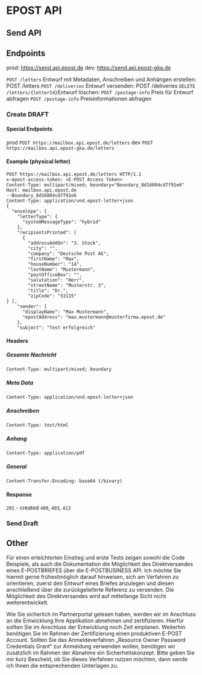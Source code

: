 # EPOST API

## Send API

## Endpoints
prod: https://send.api.epost.de
dev: https://send.api.epost-gka.de

`POST /letters` Entwurf mit Metadaten, Anschreiben und Anhängen erstellen: POST /letters
`POST /deliveries` Entwurf versenden: POST /deliveries
`DELETE /letters/{letterId}`Entwurf löschen: 
`POST /postage-info` Preis für Entwurf abfragen
`POST /postage-info` Preisinformationen abfragen

### Create DRAFT

#### Special Endpoints
prod  `POST https://mailbox.api.epost.de/letters`
dev   `POST https://mailbox.api.epost-gka.de/letters`


#### Example (physical letter)
    POST https://mailbox.api.epost.de/letters HTTP/1.1
    x-epost-access-token: <E-POST Access Token>
    Content-Type: multipart/mixed; boundary="Boundary_8d16804cd7f91e6"
    Host: mailbox.api.epost.de
    --Boundary_8d16804cd7f91e6
    Content-Type: application/vnd.epost-letter+json
    {
      "envelope": {
        "letterType": {
          "systemMessageType": "hybrid"
        },
        "recipientsPrinted": [
          {
            "addressAddOn": "3. Stock",
            "city": "",
            "company": "Deutsche Post AG",
            "firstName": "Max",
            "houseNumber": "14",
            "lastName": "Mustermann",
            "postOfficeBox": "",
            "salutation": "Herr",
            "streetName": "Musterstr. 3",
            "title": "Dr.",
            "zipCode": "53115"
    } ],
        "sender": {
          "displayName": "Max Mustermann",
          "epostAddress": "max.mustermann@musterfirma.epost.de"
        },
        "subject": "Test erfolgreich"

#### Headers

##### Gesamte Nachricht
    Content-Type: multipart/mixed; boundary

##### Meta Data
    Content-Type: application/vnd.epost-letter+json

##### Anschreiben
    Content-Type: text/html

##### Anhang
    Content-Type: application/pdf

##### General
    Content-Transfer-Encoding: base64 (/binary)

#### Response
  `201` - created
  `400`, `403`, `413`


### Send Draft



## Other
Für einen erleichterten Einstieg und erste Tests zeigen sowohl die Code Beispiele, als auch die Dokumentation die Möglichkeit des Direktversandes eines E-POSTBRIEFES über die E-POSTBUSINESS API. Ich möchte Sie hiermit gerne frühestmöglich darauf hinweisen, sich am Verfahren zu orientieren, zuerst den Entwurf eines Briefes anzulegen und diesen anschließend über die zurückgelieferte Referenz zu versenden. Die Möglichkeit des Direktversandes wird auf mittellange Sicht nicht weiterentwickelt.


Wie Sie sicherlich im Partnerportal gelesen haben, werden wir im Anschluss an die Entwicklung Ihre Applikation abnehmen und zertifizieren. Hierfür sollten Sie im Anschluss der Entwicklung noch Zeit einplanen. Weiterhin benötigen Sie im Rahmen der Zertifizierung einen produktiven E-POST Account. Sollten Sie das Anmeldeverfahren „Resource Owner Password Credentials Grant“ zur Anmeldung verwenden wollen, benötigen wir zusätzlich im Rahmen der Abnahme ein Sicherheitskonzept.
Bitte geben Sie mir kurz Bescheid, ob Sie dieses Verfahren nutzen möchten, dann sende ich Ihnen die entsprechenden Unterlagen zu.
